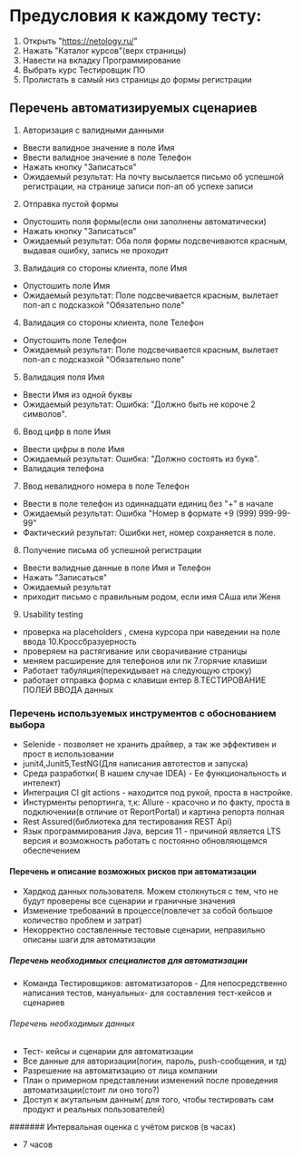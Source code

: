 
# Предусловия к каждому тесту: 
1. Открыть "https://netology.ru/"
2. Нажать "Каталог курсов"(верх страницы)
3. Навести на вкладку Программирование
4. Выбрать курс Тестировщик ПО
5. Пролистать в самый низ страницы до формы регистрации

## Перечень автоматизируемых сценариев
1. Авторизация с валидными данными
* Ввести валидное значение в поле Имя
* Ввести валидное значение в поле Телефон
* Нажать кнопку "Записаться"
* Ожидаемый результат: На почту высылается письмо об успешной регистрации, на странице записи поп-ап об успехе записи
2. Отправка пустой формы 
* Опустошить поля формы(если они заполнены автоматически)
* Нажать кнопку "Записаться"
* Ожидаемый результат: Оба поля формы подсвечиваются красным, выдавая ошибку, запись не проходит
3. Валидация со стороны клиента, поле Имя
* Опустошить поле Имя
* Ожидаемый результат: Поле подсвечивается красным, вылетает поп-ап с подсказкой "Обязательно поле"
4. Валидация со стороны клиента, поле Телефон
* Опустошить поле Телефон
* Ожидаемый результат: Поле подсвечивается красным, вылетает поп-ап с подсказкой "Обязательно поле"
5. Валидация поля Имя
* Ввести Имя из одной буквы
* Ожидаемый результат: Ошибка: "Должно быть не короче 2 символов".
6. Ввод цифр в поле Имя
* Ввести цифры в поле Имя
* Ожидаемый результат: Ошибка: "Должно состоять из букв".
* Валидация телефона 
7. Ввод невалидного номера в поле Телефон
* Ввести в поле телефон из одиннадцати единиц без "+" в начале
* Ожидаемый результат: Ошибка "Номер в формате +9 (999) 999-99-99"
* Фактический результат: Ошибки нет, номер сохраняется в поле.
8. Получение письма об успешной регистрации
* Ввести валидные данные в поле Имя и Телефон
* Нажать "Записаться"
* Ожидаемый результат
* приходит письмо с правильным родом, если имя САша или Женя 
9. Usability testing
* проверка на placeholders , смена курсора при наведении на поле ввода
10.Кроссбразуерность
* проверяем на растягивание или сворачивание страницы 
* меняем расширение для телефонов или пк
7.горячие клавиши
* Работает табуляция(перекидывает на следующую строку)
* работает отправка форма с клавиши ентер
8.ТЕСТИРОВАНИЕ ПОЛЕЙ ВВОДА данных
### Перечень используемых инструментов с обоснованием выбора

* Selenide - позволяет не хранить драйвер, а так же эффективен и прост в использовании
* junit4,Junit5,TestNG(Для написания автотестов и запуска) 
* Среда разработки( В нашем случае IDEA) - Ее функциональность и интелект)
* Интеграция CI git actions - находится под рукой, проста в настройке.
* Инстурменты репортинга, т,к: Allure - красочно и по факту, проста в подключении(в отличие от ReportPortal) и картина репорта полная
* Rest Assured(библиотека для тестирования REST Api)
* Язык программирования Java, версия 11 - причиной является LTS версия и возможность работать с постоянно обновляющемся обеспечением 

#### Перечень и описание возможных рисков при автоматизации

* Хардкод данных пользователя. Можем столкнуться с тем, что не будут проверены все сценарии и граничные значения
* Изменение требований в процессе(повлечет за собой большое количество проблем и затрат)
* Некорректно составленные тестовые сценарии, неправильно описаны шаги для автоматизации

##### Перечень необходимых специалистов для автоматизации

* Команда Тестировщиков: автоматизаторов - Для непосредственно написания тестов, мануальных- для составления тест-кейсов и сценариев

###### Перечень необходимых данных

* Тест- кейсы и сценарии для автоматизации
* Все данные для авторизации(логин, пароль, push-сообщения, и тд)
* Разрешение на автоматизацию от лица компании
* План о примерном представлении изменений после проведения автоматизации(стоит ли оно того?)
* Доступ к акутальным данным( для того, чтобы тестировать сам продукт и реальных пользователей)


####### Интервальная оценка с учётом рисков (в часах)

* 7 часов
